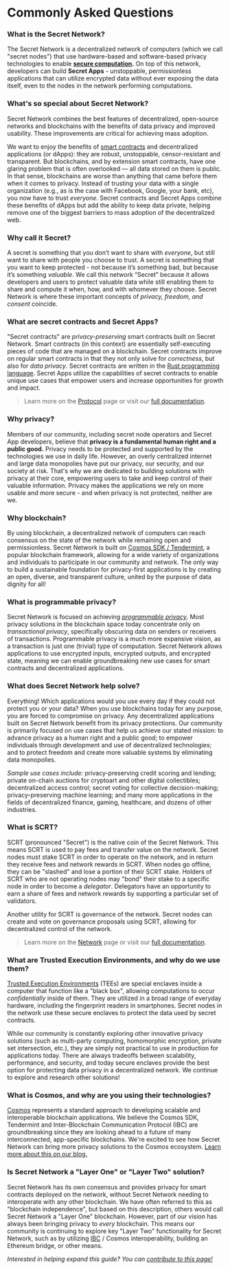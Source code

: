 # Commonly Asked Questions

### What is the Secret Network?
The Secret Network is a decentralized network of computers (which we call "secret nodes") that use hardware-based and software-based privacy technologies to enable **[secure computation](/questions.html#what-is-computational-privacy).** On top of this network, developers can build **Secret Apps** - unstoppable, permissionless applications that can utilize encrypted data without ever exposing the data itself, even to the nodes in the network performing computations.

### What's so special about Secret Network?
Secret Network combines the best features of decentralized, open-source networks and blockchains with the benefits of data privacy and improved usability. These improvements are critical for achieving mass adoption.

We want to enjoy the benefits of [smart contracts](https://en.wikipedia.org/wiki/Smart_contract) and decentralized applications (or dApps): they are robust, unstoppable, censor-resistant and transparent. But blockchains, and by extension smart contracts, have one glaring problem that is often overlooked — all data stored on them is public. In that sense, blockchains are worse than anything that came before them when it comes to privacy. Instead of trusting your data with a single organization (e.g., as is the case with Facebook, Google, your bank, etc), you now have to trust *everyone.* Secret contracts and Secret Apps combine these benefits of dApps but add the ability to keep data private, helping remove one of the biggest barriers to mass adoption of the decentralized web. 

### Why call it Secret?
A secret is something that you don’t want to share with *everyone*, but still want to share with people you choose to trust. A secret is something that you want to keep protected - not because it’s something bad, but because it’s something *valuable*. We call this network “Secret” because it allows developers and users to protect valuable data while still enabling them to share and compute it when, how, and with whomever they choose. Secret Network is where these important concepts of *privacy, freedom, and consent* coincide.

### What are secret contracts and Secret Apps?
"Secret contracts" are _privacy-preserving_ smart contracts built on Secret Network. Smart contracts (in this context) are essentially self-executing pieces of code that are managed on a blockchain. Secret contracts improve on regular smart contracts in that they not only solve for _correctness_, but also for _data privacy_. Secret contracts are written in the [Rust programming language](https://www.rust-lang.org). Secret Apps utilize the capabilities of secret contracts to enable unique use cases that empower users and increase opportunities for growth and impact.

>Learn more on the [Protocol](/protocol.html) page or visit our [full documentation](https://build.scrt.network).

### Why privacy?
Members of our community, including secret node operators and Secret App developers, believe that **privacy is a fundamental human right and a public good.** Privacy needs to be protected and supported by the technologies we use in daily life. However,  an overly centralized internet and large data monopolies have put our privacy, our security, and our society at risk. That's why we are dedicated to building solutions with privacy at their core, empowering users to take and keep control of their valuable information. Privacy makes the applications we rely on more usable and more secure - and when privacy is not protected, neither are we.

### Why blockchain?
By using blockchain, a decentralized network of computers can reach consensus on the state of the network while remaining open and permissionless. Secret Network is built on [Cosmos SDK / Tendermint](https://tendermint.com/sdk), a popular blockchain framework, allowing for a wide variety of organizations and individuals to participate in our community and network. The only way to build a sustainable foundation for privacy-first applications is by creating an open, diverse, and transparent culture, united by the purpose of data dignity for all!

### What is programmable privacy?
Secret Network is focused on achieving _[programmable privacy](https://blog.scrt.network/programmable-privacy/)_. Most privacy solutions in the blockchain space today concentrate only on _transactional privacy_, specifically obscuring data on senders or receivers of transactions. Programmable privacy is a much more expansive vision, as a transaction is just one (trivial) type of computation. Secret Network allows applications to use encrypted inputs, encrypted outputs, and encrypted state, meaning we can enable groundbreaking new use cases for smart contracts and decentralized applications.

### What does Secret Network help solve?
Everything! Which applications would you use every day if they could not protect you or your data? When you use blockchains today for any purpose, you are forced to compromise on privacy. Any decentralized applications built on Secret Network benefit from its privacy protections. Our community is primarily focused on use cases that help us achieve our stated mission: to advance privacy as a human right and a public good; to empower individuals through development and use of decentralized technologies; and to protect freedom and create more valuable systems by eliminating data monopolies.

*Sample use cases include:* privacy-preserving credit scoring and lending; private on-chain auctions for cryptoart and other digital collectibles; decentralized access control; secret voting for collective decision-making; privacy-preserving machine learning; and many more applications in the fields of decentralized finance, gaming, healthcare, and dozens of other industries.

### What is SCRT?
SCRT (pronounced "Secret") is the native coin of the Secret Network. This means SCRT is used to pay fees and transfer value on the network. Secret nodes must stake SCRT in order to operate on the network, and in return they receive fees and network rewards in SCRT. When nodes go offline, they can be "slashed" and lose a portion of their SCRT stake. Holders of SCRT who are not operating nodes may "bond" their stake to a specific node in order to become a _delegator_. Delegators have an opportunity to earn a share of fees and network rewards by supporting a particular set of validators.

Another utility for SCRT is governance of the network. Secret nodes can create and vote on governance proposals using SCRT, allowing for decentralized control of the network.

>Learn more on the [Network](/network.html) page or visit our [full documentation](https://build.scrt.network/validators-and-full-nodes/secret-nodes.html).

### What are Trusted Execution Environments, and why do we use them?
[Trusted Execution Environments](https://en.wikipedia.org/wiki/Trusted_execution_environment) (TEEs) are special enclaves inside a computer that function like a "black box", allowing computations to occur _confidentially_ inside of them. They are utilized in a broad range of everyday hardware, including the fingerprint readers in smartphones. Secret nodes in the network use these secure enclaves to protect the data used by secret contracts.

While our community is constantly exploring other innovative privacy solutions (such as multi-party computing, homomorphic encryption, private set intersection, etc.), they are simply not practical to use in production for applications today. There are always tradeoffs between scalability, performance, and security, and today secure enclaves provide the best option for protecting data privacy in a decentralized network. We continue to explore and research other solutions!

### What is Cosmos, and why are you using their technologies?
[Cosmos](https://cosmos.network/) represents a standard approach to developing scalable and interoperable blockchain applications. We believe the Cosmos SDK, Tendermint and Inter-Blockchain Communication Protocol (IBC) are groundbreaking since they are looking ahead to a future of many interconnected, app-specific blockchains. We're excited to see how Secret Network can bring more privacy solutions to the Cosmos ecosystem. [Learn more about this on our blog.](https://blog.scrt.network/secret-hub/)

### Is Secret Network a "Layer One" or "Layer Two" solution?
Secret Network has its own consensus and provides privacy for smart contracts deployed on the network, without Secret Network needing to interoperate with any other blockchain. We have often referred to this as "blockchain independence", but based on this description, others would call Secret Network a "Layer One" blockchain. However, part of our vision has always been bringing privacy to *every* blockchain. This means our community is continuing to explore key "Layer Two" functionality for Secret Network, such as by utilizing [IBC](https://cosmos.network/ibc) / Cosmos interoperability, building an Ethereum bridge, or other means.

*Interested in helping expand this guide? You can [contribute to this page!](https://github.com/SecretFoundation/SecretWiki)*
